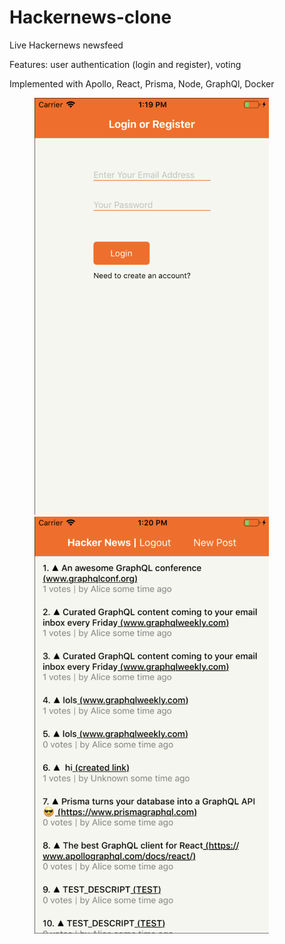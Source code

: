 # Hackernews-clone

Live Hackernews newsfeed

Features: user authentication (login and register), voting

Implemented with Apollo, React, Prisma, Node, GraphQl, Docker

<figure class="half">
   <a href="https://github.com/hwanggit/Hackernews-clone/blob/master/Views/Login.png"><img height = "667" width = "375" src="https://github.com/hwanggit/Hackernews-clone/blob/master/Views/Login.png"></a>
   <a href="https://github.com/hwanggit/Hackernews-clone/blob/master/Views/newpost.png"><img height = "667" width = "375" src="https://github.com/hwanggit/Hackernews-clone/blob/master/Views/newpost.png"></a>
</figure>
